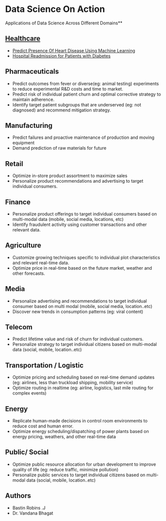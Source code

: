 # Data Science On Action
Applications of Data Science Across Different Domains**

## [Healthcare](healthcare/chapter.md)
- [Predict Presence Of Heart Disease Using Machine Learning](healthcare/chapter-2.md)
- [Hospital Readmission for Patients with Diabetes](healthcare/chapter-2.md)


## Pharmaceuticals

- Predict outcomes from fever or diverse(eg: animal testing) experiments to reduce experimental R&D costs and time to market.
- Predict risk of individual patient churn and optimal corrective strategy to maintain adherence.
- Identify target patient subgroups that are underserved (eg: not diagnosed) and recommend mitigation strategy.

## Manufacturing

- Predict failures and proactive maintenance of production and moving equipment
- Demand prediction of raw materials for future
  

## Retail

- Optimize in-store product assortment to maximize sales
- Personalize product recommendations and advertising to target individual consumers.

  

## Finance

- Personalize product offerings to target individual consumers based on multi-modal data (mobile, social media, locations, etc)
- Identify fraudulent activity using customer transactions and other relevant data.

  

## Agriculture

- Customize growing techniques specific to individual plot characteristics and relevant real-time data.
- Optimize price in real-time based on the future market, weather and other forecasts.

  

## Media

- Personalize advertising and recommendations to target individual consumer based on multi modal (mobile, social media, location..etc)
- Discover new trends in consumption patterns (eg: viral content)

  

## Telecom

- Predict lifetime value and risk of churn for individual customers.
- Personalize strategy to target individual citizens based on multi-modal data (social, mobile, location..etc)

  

  

## Transportation / Logistic

- Optimize pricing and scheduling based on real-time demand updates (eg: airlines, less than truckload shipping, mobility service)
- Optimize routing in realtime (eg: airline, logistics, last mile routing for complex events)

## Energy

- Replicate human-made decisions in control room environments to reduce cost and human error.
- Optimize energy scheduling/dispatching of power plants based on energy pricing, weathers, and other real-time data

  

## Public/ Social

- Optimize public resource allocation for urban development to improve quality of life (eg: reduce traffic, minimize pollution)
- Personalize public services to target individual citizens based on multi-modal data (social, mobile, location..etc)



## Authors
- Bastin Robins .J
- Dr. Vandana Bhagat
